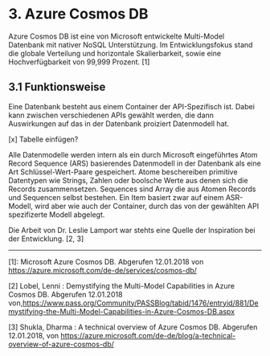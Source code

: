 # 3. Azure Cosmos DB

Azure Cosmos DB ist eine von Microsoft entwickelte Multi-Model Datenbank mit nativer NoSQL Unterstützung. Im Entwicklungsfokus stand die globale Verteilung und horizontale Skalierbarkeit, sowie eine Hochverfügbarkeit von 99,999 Prozent. [1]

## 3.1 Funktionsweise

Eine Datenbank besteht aus einem Container der API-Spezifisch ist. Dabei kann zwischen verschiedenen APIs gewählt werden, die dann Auswirkungen auf das in der Datenbank proiziert Datenmodell hat.

[x] Tabelle einfügen?

Alle Datenmodelle werden intern als ein durch Microsoft eingeführtes Atom Record Sequence (ARS) basierendes Datenmodell in der Datenbank als eine Art Schlüssel-Wert-Paare gespeichert.
Atome beschereiben primitive Datentypen wie Strings, Zahlen oder boolsche Werte aus denen sich die Records zusammensetzen. Sequences sind Array die aus Atomen Records und Sequencen selbst bestehen. Ein Item basiert zwar auf einem ASR-Modell, wird aber wie auch der Container, durch das von der gewählten API spezifizerte Modell abgelegt.

Die Arbeit von Dr. Leslie Lamport war stehts eine Quelle der Inspiration bei der Entwicklung. [2, 3]

---

[1]: Microsoft Azure Cosmos DB. Abgerufen 12.01.2018 von https://azure.microsoft.com/de-de/services/cosmos-db/

[2] Lobel, Lenni : Demystifying the Multi-Model Capabilities in Azure Cosmos DB. Abgerufen 12.01.2018 von,https://www.pass.org/Community/PASSBlog/tabid/1476/entryid/881/Demystifying-the-Multi-Model-Capabilities-in-Azure-Cosmos-DB.aspx

[3] Shukla, Dharma : A technical overview of Azure Cosmos DB. Abgerufen 12.01.2018, von https://azure.microsoft.com/de-de/blog/a-technical-overview-of-azure-cosmos-db/